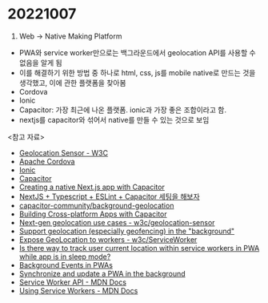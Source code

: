 # 20221007

1. Web -> Native Making Platform

- PWA와 service worker만으로는 백그라운드에서 geolocation API를 사용할 수 없음을 알게 됨
- 이를 해결하기 위한 방법 중 하나로 html, css, js를 mobile native로 만드는 것을 생각했고, 이에 관한 플랫폼을 찾아봄
- Cordova
- Ionic
- Capacitor: 가장 최근에 나온 플랫폼. ionic과 가장 좋은 조합이라고 함.
- nextjs를 capacitor와 섞어서 native를 만들 수 있는 것으로 보임

<참고 자료>

- [Geolocation Sensor - W3C](https://w3c.github.io/geolocation-sensor/#examples)
- [Apache Cordova](https://cordova.apache.org/)
- [Ionic](https://ionicframework.com/)
- [Capacitor](https://capacitorjs.com/)
- [Creating a native Next.js app with Capacitor](https://broddin.be/2021/02/22/packaging-nextjs-capacitor/)
- [NextJS + Typescript + ESLint + Capacitor 세팅을 해보자](https://dotorimook.github.io/post/2021-06-13-next-js-with-capacitor/)
- [capacitor-community/background-geolocation](https://github.com/capacitor-community/background-geolocation)
- [Building Cross-platform Apps with Capacitor](https://ionic.io/resources/articles/building-cross-platform-apps-with-capacitor)
- [Next-gen geolocation use cases - w3c/geolocation-sensor](https://github.com/w3c/geolocation-sensor/issues/17)
- [Support geolocation (especially geofencing) in the "background"](https://github.com/w3c/geolocation-sensor/issues/22)
- [Expose GeoLocation to workers - w3c/ServiceWorker](https://github.com/w3c/ServiceWorker/issues/745)
- [Is there way to track user current location within service workers in PWA while app is in sleep mode?](https://stackoverflow.com/questions/55290691/is-there-way-to-track-user-current-location-within-service-workers-in-pwa-while)
- [Background Events in PWAs](https://dev.to/snickdx/background-events-in-pwas-54i)
- [Synchronize and update a PWA in the background](https://learn.microsoft.com/en-us/microsoft-edge/progressive-web-apps-chromium/how-to/background-syncs)
- [Service Worker API - MDN Docs](https://developer.mozilla.org/ko/docs/Web/API/Service_Worker_API)
- [Using Service Workers - MDN Docs](https://developer.mozilla.org/ko/docs/Web/API/Service_Worker_API/Using_Service_Workers)
